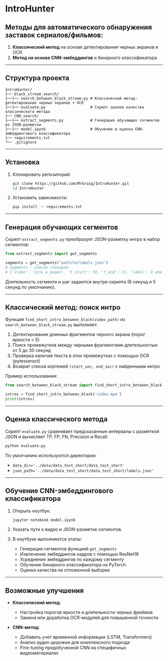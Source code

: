 # IntroHunter

## Методы для автоматического обнаружения заставок сериалов/фильмов:

1. **Классический метод** на основе детектирования черных экранов и OCR
2. **Метод на основе CNN-эмбеддингов** и бинарного классификатора

---

## Структура проекта

```
IntroHunter/
├── black_stream_search/
├──├── search_between_black_stream.py # Классический метод: детектирование черных экранов + OCR
├──├── evaluate.py                    # Скрипт оценки качества классического метода
├── CNN_search/
├──├── extract_segments.py            # Генерация обучающих сегментов из JSON-разметки
├──├── model.ipynb                    # Обучение и оценка CNN-эмбеддингового классификатора
├── requirements.txt             
└── .gitignore                    
```

---

## Установка

1. Клонировать репозиторий:

   ```bash
   git clone https://github.com/MrGraig/IntroHunter.git
   cd IntroHunter
   ```
2. Установить зависимости:

   ```bash
   pip install -r requirements.txt
   ```

---

## Генерация обучающих сегментов

Скрипт `extract_segments.py` преобразует JSON-разметку интро в набор сегментов:

```python
from extract_segments import get_segments

segments = get_segments('path/to/labels.json')
# segments — список словарей:
# {'video': 'путь_к_видео', 't_start': t0, 't_end': t1, 'label': 0 или 1}
```

Длительность сегмента и шаг задаются внутри скрипта (6 секунд и 5 секунд по умолчанию).

---

## Классический метод: поиск интро

Функция `find_short_intro_between_black(video_path)` из `search_between_black_stream.py` выполняет:

1. Детектирование длинных фрагментов черного экрана (порог яркости < 5)
2. Поиск промежутков между черными фрагментами длительностью от 5 до 30 секунд
3. Проверка наличия текста в этих промежутках с помощью OCR (pytesseract)
4. Возврат списка кортежей `(start_sec, end_sec)` с найденными интро

Пример использования:

```python
from search_between_black_stream import find_short_intro_between_black

intros = find_short_intro_between_black('video.mp4')
print(intros)
```

---

## Оценка классического метода

Скрипт `evaluate.py` сравнивает предсказанные интервалы с разметкой JSON и вычисляет TP, FP, FN, Precision и Recall:

```bash
python evaluate.py
```

По умолчанию используются директории:

* `data_dir='../data/data_test_short/data_test_short'`
* `json_path='../data/data_test_short/data_test_short/labels.json'`

---

## Обучение CNN-эмбеддингового классификатора

1. Открыть ноутбук:

   ```bash
   jupyter notebook model.ipynb
   ```
2. Указать пути к видео и JSON-разметке сегментов.
3. В ноутбуке выполняются этапы:

   * Генерация сегментов функцией `get_segments`
   * Извлечение эмбеддингов кадров с помощью ResNet18
   * Усреднение эмбеддингов по каждому сегменту
   * Обучение бинарного классификатора на PyTorch
   * Оценка качества на отложенной выборке

---

## Возможные улучшения

* **Классический метод**:

  * Настройка порогов яркости и длительности черных фреймов
  * Замена или доработка OCR-модулей для повышенной точности

* **CNN-метод**:

  * Добавить учет временной информации (LSTM, Transformers)
  * Анализ аудио-дорожки для комплексного подхода
  * Fine-tuning предобученной CNN на специфичных видеоматериалах



